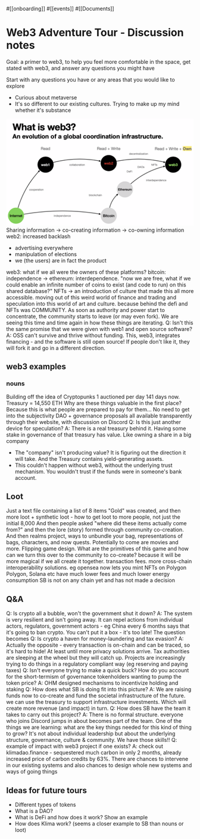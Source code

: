 #[[onboarding]] #[[events]] #[[Documents]] 
# Web3 Adventure Tour - Discussion notes

Goal: a primer to web3, to help you feel more comfortable in the space, get stated with web3, and answer any questions you might have

Start with any questions you have or any areas that you would like to explore
- Curious about metaverse
- It's so different to our existing cultures. Trying to make up my mind whether it's substance


![image.png](attachments/a4ffa3af-c5ee-46f2-8654-47161913abd7.png)
Sharing information -> co-creating information -> co-owning information
web2: increased backlash
- advertising everywhere
- manipulation of elections
- we (the users) are in fact the product

web3: what if we all were the owners of these platforms?
bitcoin: independence -> ethereum: interdependence. "now we are free, what if we could enable an infinite number of coins to exist (and code to run) on this shared database?"
NFTs -> an introduction of culture that made this all more accessible. moving out of this weird world of finance and trading and speculation into this world of art and culture. because behind the defi and NFTs was COMMUNITY.
As soon as authority and power start to concentrate, the community starts to leave (or may even fork). We are seeing this time and time again in how these things are iterating.
Q: Isn't this the same promise that we were given with web1 and open source software?
A: OSS can't survive and thrive without funding. This, web3, integrates financing - and the software is still open source! If people don't like it, they will fork it and go in a different direction.
## web3 examples
### nouns
Building off the idea of Cryptopunks
1 auctioned per day
141 days now. Treasury = 14,550 ETH
Why are these things valuable in the first place? Because this is what people are prepared to pay for them... No need to get into the subjectivity
DAO + governance proposals all available transparently through their website, with discussion on Discord
Q: Is this just another device for speculation?
A: There is a real treasury behind it. Having some stake in governance of that treasury has value. Like owning a share in a big company
- The "company" isn't producing value? It is figuring out the direction it will take. And the Treasury contains yield-generating assets.
- This couldn't happen without web3, without the underlying trust mechanism. You wouldn't trust if the funds were in someone's bank account.

## Loot
Just a text file containing a list of 8 items
"Gold" was created, and then more loot + synthetic loot - how to get loot to more people, not just the initial 8,000
And then people asked "where did these items actually come from?" and then the lore (story) formed through community co-creation. And then realms project, ways to unbundle your bag, representations of bags, characters, and now quests. Potentially to come are movies and more.
Flipping game design. What are the primitives of this game and how can we turn this over to the community to co-create? because it will be more magical if we all create it together.
transaction fees. more cross-chain interoperability solutions. eg opensea now lets you mint NFTs on Polygon
Polygon, Solana etc have much lower fees and much lower energy consumption 
SB is not on any chain yet and has not made a decision
## Q&A
Q: Is crypto all a bubble, won't the government shut it down?
A: The system is very resilient and isn't going away. It can repel actions from individual actors, regulators, government actors - eg China every 6 months says that it's going to ban crypto. You can't put it a box - it's too late! The question becomes 
Q: Is crypto a haven for money-laundering and tax evasion?
A: Actually the opposite - every transaction is on-chain and can be traced, so it's hard to hide! At least until more privacy solutions arrive. Tax authorities are sleeping at the wheel but they will catch up. Projects are increasingly trying to do things in a regulatory compliant way (eg reserving and paying taxes)
Q: Isn't everyone trying to make a quick buck? How do you account for the short-termism of governance tokenholders wanting to pump the token price?
A: OHM designed mechanisms to incentivize holding and staking
Q: How does what SB is doing fit into this picture?
A: We are raising funds now to co-create and fund the societal infrastructure of the future. we can use the treasury to support infrastructure investments. Which will create more revenue (and impact) in turn.
Q: How does SB have the team it takes to carry out this project?
A: There is no formal structure. everyone who joins Discord jumps in about becomes part of the team. One of the things we are learning: what are the key things needed for this kind of thing to grow? It's not about individual leadership but about the underlying structure, governance, culture & community. We have those skills!!
Q: example of impact with web3 project if one exists?
A: check out klimadao.finance - sequestered much carbon in only 2 months, already increased price of carbon credits by 63%. There are chances to intervene in our existing systems and also chances to design whole new systems and ways of going things

## Ideas for future tours
- Different types of tokens
- What is a DAO?
- What is DeFi and how does it work? Show an example
- How does Klima work? (seems a closer example to SB than nouns or loot)


